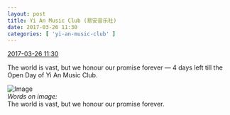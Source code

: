 ```yaml
---
layout: post
title: Yi An Music Club (易安音乐社)
date: 2017-03-26 11:30
categories: [ 'yi-an-music-club' ]
---
```


<div class="weibo-info">
  <a href="http://weibo.com/6094546964/EByBw64sI">2017-03-26 11:30</a>
</div>

The world is vast, but we honour our promise forever — 4 days left till the Open Day of Yi An Music Club.

<!-- more -->

![Image](http://wx1.sinaimg.cn/mw690/006Es64Agy1fdy6vph8fjj30u01hc1kx.jpg)  
*Words on image:*  
The world is vast, but we honour our promise forever.
